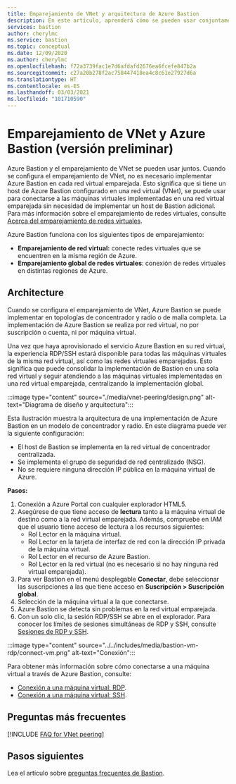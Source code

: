 ```yaml
---
title: Emparejamiento de VNet y arquitectura de Azure Bastion
description: En este artículo, aprenderá cómo se pueden usar conjuntamente el emparejamiento de VNet y Azure Bastion para conectarse a las máquinas virtuales.
services: bastion
author: cherylmc
ms.service: bastion
ms.topic: conceptual
ms.date: 12/09/2020
ms.author: cherylmc
ms.openlocfilehash: f72a3739fac1e7d6afdafd2676ea6fcefe847b2a
ms.sourcegitcommit: c27a20b278f2ac758447418ea4c8c61e27927d6a
ms.translationtype: HT
ms.contentlocale: es-ES
ms.lasthandoff: 03/03/2021
ms.locfileid: "101710590"
---
```

# <a name="vnet-peering-and-azure-bastion-preview"></a>Emparejamiento de VNet y Azure Bastion (versión preliminar)

Azure Bastion y el emparejamiento de VNet se pueden usar juntos. Cuando se configura el emparejamiento de VNet, no es necesario implementar Azure Bastion en cada red virtual emparejada. Esto significa que si tiene un host de Azure Bastion configurado en una red virtual (VNet), se puede usar para conectarse a las máquinas virtuales implementadas en una red virtual emparejada sin necesidad de implementar un host de Bastion adicional. Para más información sobre el emparejamiento de redes virtuales, consulte [Acerca del emparejamiento de redes virtuales](../virtual-network/virtual-network-peering-overview.md).

Azure Bastion funciona con los siguientes tipos de emparejamiento:

* **Emparejamiento de red virtual:** conecte redes virtuales que se encuentren en la misma región de Azure.
* **Emparejamiento global de redes virtuales**: conexión de redes virtuales en distintas regiones de Azure.

## <a name="architecture"></a>Architecture

Cuando se configura el emparejamiento de VNet, Azure Bastion se puede implementar en topologías de concentrador y radio o de malla completa. La implementación de Azure Bastion se realiza por red virtual, no por suscripción o cuenta, ni por máquina virtual.

Una vez que haya aprovisionado el servicio Azure Bastion en su red virtual, la experiencia RDP/SSH estará disponible para todas las máquinas virtuales de la misma red virtual, así como las redes virtuales emparejadas. Esto significa que puede consolidar la implementación de Bastion en una sola red virtual y seguir atendiendo a las máquinas virtuales implementadas en una red virtual emparejada, centralizando la implementación global.

:::image type="content" source="./media/vnet-peering/design.png" alt-text="Diagrama de diseño y arquitectura":::

Esta ilustración muestra la arquitectura de una implementación de Azure Bastion en un modelo de concentrador y radio. En este diagrama puede ver la siguiente configuración:

* El host de Bastion se implementa en la red virtual de concentrador centralizada.
* Se implementa el grupo de seguridad de red centralizado (NSG).
* No se requiere ninguna dirección IP pública en la máquina virtual de Azure.

**Pasos:**

1. Conexión a Azure Portal con cualquier explorador HTML5.
2. Asegúrese de que tiene acceso de **lectura** tanto a la máquina virtual de destino como a la red virtual emparejada. Además, compruebe en IAM que el usuario tiene acceso de lectura a los recursos siguientes:
   * Rol Lector en la máquina virtual.
   * Rol Lector en la tarjeta de interfaz de red con la dirección IP privada de la máquina virtual.
   * Rol Lector en el recurso de Azure Bastion.
   * Rol Lector en la red virtual (no es necesario si no hay ninguna red virtual emparejada).
3. Para ver Bastion en el menú desplegable **Conectar**, debe seleccionar las suscripciones a las que tiene acceso en **Suscripción > Suscripción global**.
4. Selección de la máquina virtual a la que conectarse.
5. Azure Bastion se detecta sin problemas en la red virtual emparejada.
6. Con un solo clic, la sesión RDP/SSH se abre en el explorador. Para conocer los límites de sesiones simultáneas de RDP y SSH, consulte [Sesiones de RDP y SSH](bastion-faq.md#limits).

  :::image type="content" source="../../includes/media/bastion-vm-rdp/connect-vm.png" alt-text="Conexión":::

   Para obtener más información sobre cómo conectarse a una máquina virtual a través de Azure Bastion, consulte:

   * [Conexión a una máquina virtual: RDP](bastion-connect-vm-rdp.md).
   * [Conexión a una máquina virtual: SSH](bastion-connect-vm-ssh.md).

## <a name="faq"></a>Preguntas más frecuentes

[!INCLUDE [FAQ for VNet peering](../../includes/bastion-faq-peering-include.md)]

## <a name="next-steps"></a>Pasos siguientes

Lea el artículo sobre [preguntas frecuentes de Bastion](bastion-faq.md).
